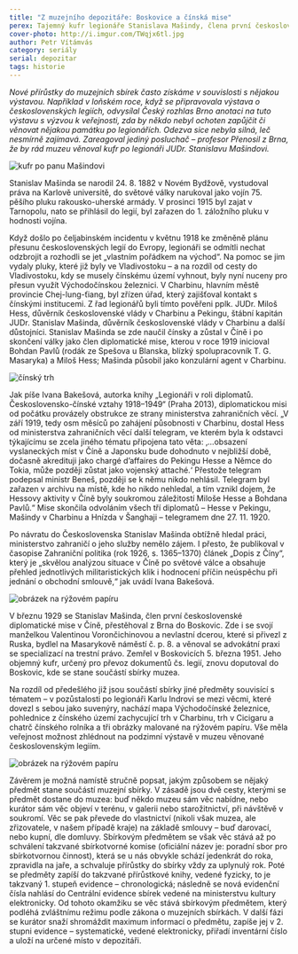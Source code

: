 ```yaml
---
title: "Z muzejního depozitáře: Boskovice a čínská mise"
perex: Tajemný kufr legionáře Stanislava Mašindy, člena první československé diplomatické mise v Číně, vydal svá tajemství.
cover-photo: http://i.imgur.com/TWqjx6tl.jpg
author: Petr Vítámvás
category: seriály
serial: depozitar
tags: historie
---
```


*Nové přírůstky do muzejních sbírek často získáme v souvislosti s nějakou výstavou. Například v loňském roce, když se připravovala výstava o československých legiích, odvysílal Český rozhlas Brno anotaci na tuto výstavu s výzvou k veřejnosti, zda by někdo nebyl ochoten zapůjčit či věnovat nějakou památku po legionářích. Odezva sice nebyla silná, leč nesmírně zajímavá. Zareagoval jediný posluchač – profesor Přenosil z Brna, že by rád muzeu věnoval kufr po legionáři JUDr. Stanislavu Mašindovi.*

<img src="http://i.imgur.com/TWqjx6t.jpg" alt="kufr po panu Mašindovi" class="img-responsive img-popup" data-author="Muzeum regionu Boskovicka">

Stanislav Mašinda se narodil 24. 8. 1882 v Novém Bydžově, vystudoval práva na Karlově universitě, do světové války narukoval jako vojín 75. pěšího pluku rakousko-uherské armády. V prosinci 1915 byl zajat v Tarnopolu, nato se přihlásil do legií, byl zařazen do 1. záložního pluku v hodnosti vojína.

Když došlo po čeljabinském incidentu v květnu 1918 ke změněně plánu přesunu československých legií do Evropy, legionáři se odmítli nechat odzbrojit a rozhodli se jet „vlastním pořádkem na východ“. Na pomoc se jim vydaly pluky, které již byly ve Vladivostoku – a na rozdíl od cesty do Vladivostoku, kdy se musely čínskému území vyhnout, byly nyní nuceny pro přesun využít Východočínskou železnici. V Charbinu, hlavním městě provincie Chej-lung-ťiang, byl zřízen úřad, který zajišťoval kontakt s čínskými institucemi. Z řad legionářů byli tímto pověřeni pplk. JUDr. Miloš Hess, důvěrník československé vlády v Charbinu a Pekingu, štábní kapitán JUDr. Stanislav Mašinda, důvěrník československé vlády v Charbinu a další důstojníci. Stanislav Mašinda se zde naučil čínsky a zůstal v Číně i po skončení války jako člen diplomatické mise, kterou v roce 1919 inicioval Bohdan Pavlů (rodák ze Spešova u Blanska, blízký spolupracovník T. G. Masaryka) a Miloš Hess; Mašinda působil jako konzulární agent v Charbinu.

<img src="http://i.imgur.com/MOfV477.jpg" alt="čínský trh" class="img-responsive img-popup" data-author="Muzeum regionu Boskovicka">

Jak píše Ivana Bakešová, autorka knihy „Legionáři v roli diplomatů. Československo-čínské vztahy 1918–1949“ (Praha 2013), diplomatickou misi od počátku provázely obstrukce ze strany ministerstva zahraničních věcí. „V září 1919, tedy osm měsíců po zahájení působnosti v Charbinu, dostal Hess od ministerstva zahraničních věcí další telegram, ve kterém byla k odstavci týkajícímu se zcela jiného tématu připojena tato věta: ‚…obsazení vyslaneckých míst v Číně a Japonsku bude dohodnuto v nejbližší době, dočasně akredituji jako chargé d’affaires do Pekingu Hesse a Němce do Tokia, může později zůstat jako vojenský attaché.‘ Přestože telegram podepsal ministr Beneš, později se k němu nikdo nehlásil. Telegram byl zařazen v archivu na místě, kde ho nikdo nehledal, a tím vznikl dojem, že Hessovy aktivity v Číně byly soukromou záležitostí Miloše Hesse a Bohdana Pavlů.“ Mise skončila odvoláním všech tří diplomatů – Hesse v Pekingu, Mašindy v Charbinu a Hnízda v Šanghaji – telegramem dne 27. 11. 1920.

Po návratu do Československa Stanislav Mašinda obtížně hledal práci, ministerstvo zahraničí o jeho služby nemělo zájem. I přesto, že publikoval v časopise Zahraniční politika (rok 1926, s. 1365–1370) článek „Dopis z Číny“, který je „skvělou analýzou situace v Číně po světové válce a obsahuje přehled jednotlivých militaristických klik i hodnocení příčin neúspěchu při jednání o obchodní smlouvě,“ jak uvádí Ivana Bakešová.

<img src="http://i.imgur.com/Tgt1fEo.jpg" alt="obrázek na rýžovém papíru" class="img-responsive img-popup" data-author="Muzeum regionu Boskovicka">

V březnu 1929 se Stanislav Mašinda, člen první československé diplomatické mise v Číně, přestěhoval z Brna do Boskovic. Zde i se svojí manželkou Valentinou Vorončichinovou a nevlastní dcerou, které si přivezl z Ruska, bydlel na Masarykově náměstí č. p. 8. a věnoval se advokátní praxi se specializací na trestní právo.  Zemřel v Boskovicích 5. března 1951. Jeho objemný kufr, určený pro převoz dokumentů čs. legií, znovu doputoval do Boskovic, kde se stane součástí sbírky muzea.

Na rozdíl od předešlého již jsou součástí sbírky jiné předměty souvisící s tématem – v pozůstalosti po legionáři Karlu Indrovi se mezi věcmi, které dovezl s sebou jako suvenýry, nachází mapa Východočínské železnice, pohlednice z čínského území zachycující trh v Charbinu, trh v Cicigaru a chatrč čínského rolníka a tři obrázky malované na rýžovém papíru. Vše měla veřejnost možnost zhlédnout na podzimní výstavě v muzeu věnované československým legiím.

<img src="http://i.imgur.com/yt9jA0J.jpg" alt="obrázek na rýžovém papíru" class="img-responsive img-popup" data-author="Muzeum regionu Boskovicka">

Závěrem je možná namístě stručně popsat, jakým způsobem se nějaký předmět stane součástí muzejní sbírky. V zásadě jsou dvě cesty, kterými se předmět dostane do muzea: buď někdo muzeu sám věc nabídne, nebo kurátor sám věc objeví v terénu, v galerii nebo starožitnictví, při návštěvě v soukromí. Věc se pak převede do vlastnictví (nikoli však muzea, ale zřizovatele, v našem případě kraje) na základě smlouvy – buď darovací, nebo kupní, dle domluvy. Sbírkovým předmětem se však věc stává až po schválení takzvané sbírkotvorné komise (oficiální název je: poradní sbor pro sbírkotvornou činnost), která se u nás obvykle schází jedenkrát do roka, zpravidla na jaře, a schvaluje přírůstky do sbírky vždy za uplynulý rok. Poté se předměty zapíší do takzvané přírůstkové knihy, vedené fyzicky, to je takzvaný 1. stupeň evidence – chronologická; následně se nová evidenční čísla nahlásí do Centrální evidence sbírek vedené na ministerstvu kultury elektronicky. Od tohoto okamžiku se věc stává sbírkovým předmětem, který podléhá zvláštnímu režimu podle zákona o muzejních sbírkách. V další fázi se kurátor snaží shromáždit maximum informací o předmětu, zapíše jej v 2. stupni evidence – systematické, vedené elektronicky, přiřadí inventární číslo a uloží na určené místo v depozitáři.
